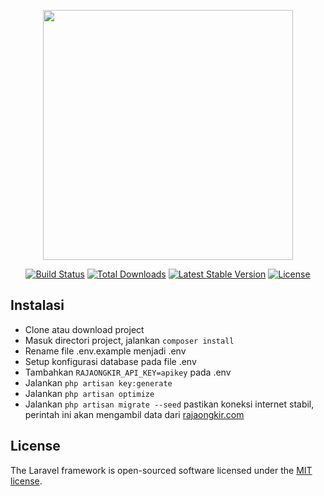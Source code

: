 <p align="center"><a href="https://laravel.com" target="_blank"><img src="https://raw.githubusercontent.com/laravel/art/master/logo-lockup/5%20SVG/2%20CMYK/1%20Full%20Color/laravel-logolockup-cmyk-red.svg" width="400"></a></p>

<p align="center">
<a href="https://travis-ci.org/laravel/framework"><img src="https://travis-ci.org/laravel/framework.svg" alt="Build Status"></a>
<a href="https://packagist.org/packages/laravel/framework"><img src="https://img.shields.io/packagist/dt/laravel/framework" alt="Total Downloads"></a>
<a href="https://packagist.org/packages/laravel/framework"><img src="https://img.shields.io/packagist/v/laravel/framework" alt="Latest Stable Version"></a>
<a href="https://packagist.org/packages/laravel/framework"><img src="https://img.shields.io/packagist/l/laravel/framework" alt="License"></a>
</p>

## Instalasi

 - Clone atau download project
 - Masuk directori project, jalankan `composer install`
 - Rename file .env.example menjadi .env
 - Setup konfigurasi database pada file .env
 - Tambahkan `RAJAONGKIR_API_KEY=apikey` pada .env
 - Jalankan `php artisan key:generate`
 - Jalankan `php artisan optimize`
 - Jalankan `php artisan migrate --seed` pastikan koneksi internet stabil, perintah ini akan mengambil data dari [rajaongkir.com](rajaongkir.com)

## License

The Laravel framework is open-sourced software licensed under the [MIT license](https://opensource.org/licenses/MIT).
